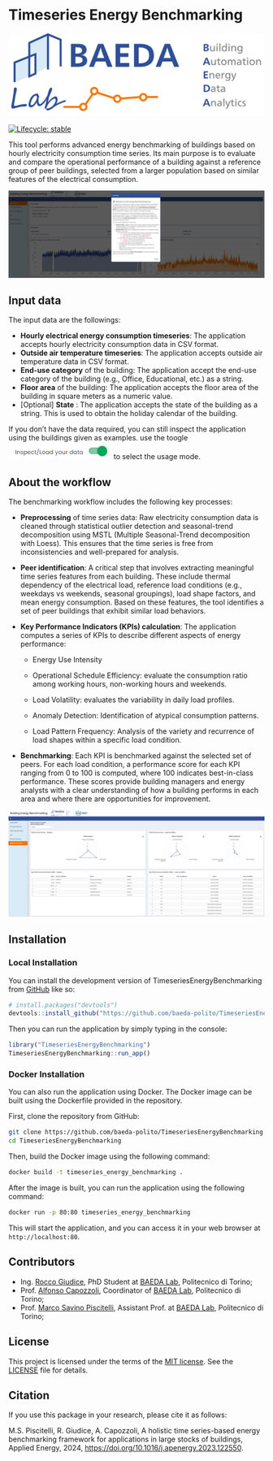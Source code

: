 
<!-- README.md is generated from README.Rmd. Please edit that file -->

# Timeseries Energy Benchmarking

![](inst/app/www/logo.png)

<!-- badges: start -->

[![Lifecycle:
stable](https://img.shields.io/badge/lifecycle-stable-green.svg)](https://lifecycle.r-lib.org/articles/stages.html#experimental)
<!-- badges: end -->

This tool performs advanced energy benchmarking of buildings based on
hourly electricity consumption time series. Its main purpose is to
evaluate and compare the operational performance of a building against a
reference group of peer buildings, selected from a larger population
based on similar features of the electrical consumption.

![](inst/app/www/screenshot_app.png)

## Input data

The input data are the followings: 
- **Hourly electrical energy
consumption timeseries**: The application accepts hourly electricity
consumption data in CSV format.
- **Outside air temperature
timeseries**: The application accepts outside air temperature data in
CSV format.
 - **End-use category** of the building: The application
accept the end-use category of the building (e.g., Office, Educational,
etc.) as a string.
- **Floor area** of the building: The application
accepts the floor area of the building in square meters as a numeric
value.
- \[Optional\] **State** : The application accepts the state of
the building as a string. This is used to obtain the holiday calendar of
the building.

If you don’t have the data required, you can still inspect the
application using the buildings given as examples. use the toogle
![](inst/app/www/toogle.png) to select the usage mode.

## About the workflow

The benchmarking workflow includes the following key processes:

- **Preprocessing** of time series data: Raw electricity consumption
  data is cleaned through statistical outlier detection and
  seasonal-trend decomposition using MSTL (Multiple Seasonal-Trend
  decomposition with Loess). This ensures that the time series is free
  from inconsistencies and well-prepared for analysis.

- **Peer identification**: A critical step that involves extracting
  meaningful time series features from each building. These include
  thermal dependency of the electrical load, reference load conditions
  (e.g., weekdays vs weekends, seasonal groupings), load shape factors,
  and mean energy consumption. Based on these features, the tool
  identifies a set of peer buildings that exhibit similar load
  behaviors.

- **Key Performance Indicators (KPIs) calculation**: The application
  computes a series of KPIs to describe different aspects of energy
  performance:

  - Energy Use Intensity

  - Operational Schedule Efficiency: evaluate the consumption ratio
    among working hours, non-working hours and weekends.

  - Load Volatility: evaluates the variability in daily load profiles.

  - Anomaly Detection: Identification of atypical consumption patterns.

  - Load Pattern Frequency: Analysis of the variety and recurrence of
    load shapes within a specific load condition.

- **Benchmarking**: Each KPI is benchmarked against the selected set of
  peers. For each load condition, a performance score for each KPI
  ranging from 0 to 100 is computed, where 100 indicates best-in-class
  performance. These scores provide building managers and energy
  analysts with a clear understanding of how a building performs in each
  area and where there are opportunities for improvement.

![](inst/app/www/summary.png)

## Installation

### Local Installation

You can install the development version of TimeseriesEnergyBenchmarking
from [GitHub](https://github.com/) like so:

``` r
# install.packages("devtools")
devtools::install_github("https://github.com/baeda-polito/TimeseriesEnergyBenchmarking")
```

Then you can run the application by simply typing in the console:

``` r
library("TimeseriesEnergyBenchmarking")
TimeseriesEnergyBenchmarking::run_app()
```

### Docker Installation

You can also run the application using Docker. The Docker image can be
built using the Dockerfile provided in the repository.

First, clone the repository from GitHub:

``` bash
git clone https://github.com/baeda-polito/TimeseriesEnergyBenchmarking
cd TimeseriesEnergyBenchmarking
```

Then, build the Docker image using the following command:

``` bash
docker build -t timeseries_energy_benchmarking .
```

After the image is built, you can run the application using the
following command:

``` bash
docker run -p 80:80 timeseries_energy_benchmarking
```

This will start the application, and you can access it in your web
browser at `http://localhost:80`.

## Contributors

- Ing. [Rocco Giudice](mailto:rocco.giudice@polito.it), PhD Student at
  [BAEDA Lab](http://www.baeda.polito.it/), Politecnico di Torino;
- Prof. [Alfonso Capozzoli](mailto:alfonso.capozzoli@polito.it),
  Coordinator of [BAEDA Lab](http://www.baeda.polito.it/), Politecnico
  di Torino;
- Prof. [Marco Savino Piscitelli](mailto:marco.piscitelli@polito.it),
  Assistant Prof. at [BAEDA Lab](http://www.baeda.polito.it/),
  Politecnico di Torino;

## License

This project is licensed under the terms of the [MIT
license](https://opensource.org/licenses/MIT). See the
[LICENSE](LICENSE) file for details.

## Citation

If you use this package in your research, please cite it as follows:

M.S. Piscitelli, R. Giudice, A. Capozzoli, A holistic time series-based
energy benchmarking framework for applications in large stocks of
buildings, Applied Energy, 2024,
<https://doi.org/10.1016/j.apenergy.2023.122550>.

<!-- You'll still need to render `README.Rmd` regularly, to keep `README.md` up-to-date. `devtools::build_readme()` is handy for this. -->
